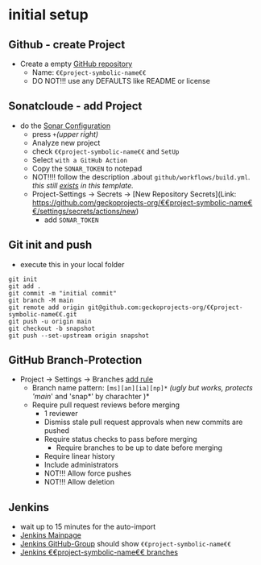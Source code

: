 # initial setup

## Github - create Project
- Create a empty [GitHub repository](https://github.com/organizations/geckoprojects-org/repositories/new)
  - Name: `€€project-symbolic-name€€`
  - DO NOT!!! use any DEFAULTS like README or license
  
## Sonatcloude - add Project
- do the [Sonar Configuration](https://sonarcloud.io/organizations/geckoprojects-org/projects)
  - press `+`_(upper right)_
  - Analyze new project
  - check `€€project-symbolic-name€€` and `SetUp`
  - Select `with a GitHub Action`
  - Copy the `SONAR_TOKEN` to notepad
  - NOT!!!! follow the description .about `github/workflows/build.yml`. _this still [exists](../blob/main/.github/workflows/sonar.yml) in this template._
  - Project-Settings -> Secrets -> [New Repository Secrets](Link: https://github.com/geckoprojects-org/€€project-symbolic-name€€/settings/secrets/actions/new)
    - add `SONAR_TOKEN`

## Git init and push
- execute this in your local folder

```
git init
git add .
git commit -m "initial commit"
git branch -M main
git remote add origin git@github.com:geckoprojects-org/€€project-symbolic-name€€.git
git push -u origin main
git checkout -b snapshot
git push --set-upstream origin snapshot
```

## GitHub Branch-Protection
- Project -> Settings  -> Branches [add rule](https://github.com/geckoprojects-org/€€project-symbolic-name€€/settings/branch_protection_rules/new)
  - Branch name pattern: `[ms][an][ia][np]*` *(ugly but works, protects 'main*' and 'snap*' by charachter )*
  - Require pull request reviews before merging
    - 1 reviewer
    - Dismiss stale pull request approvals when new commits are pushed
    - Require status checks to pass before merging
      - Require branches to be up to date before merging
    - Require linear history
    - Include administrators
    - NOT!!! Allow force pushes
    - NOT!!! Allow deletion

## Jenkins
- wait up to 15 minutes for the auto-import
- [Jenkins Mainpage](https://devel.data-in-motion.biz/jenkins/)
- [Jenkins GitHub-Group](https://devel.data-in-motion.biz/jenkins/job/GH/) should show `€€project-symbolic-name€€`
- [Jenkins €€project-symbolic-name€€ branches](https://devel.data-in-motion.biz/jenkins/job/GH/job/€€project-symbolic-name€€/)

